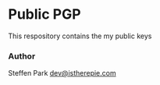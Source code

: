 # Public PGP

This respository contains the my public keys

### Author
Steffen Park <dev@istherepie.com>